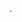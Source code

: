 <!--
 * @Author: lxj 1851816672@qq.com
 * @Date: 2024-06-06 18:37:22
 * @LastEditors: lxj 1851816672@qq.com
 * @LastEditTime: 2024-06-10 00:49:05
 * @FilePath: /FuelCN/README.md
 * @Description: 这是默认设置,请设置`customMade`, 打开koroFileHeader查看配置 进行设置: https://github.com/OBKoro1/koro1FileHeader/wiki/%E9%85%8D%E7%BD%AE
-->

.
